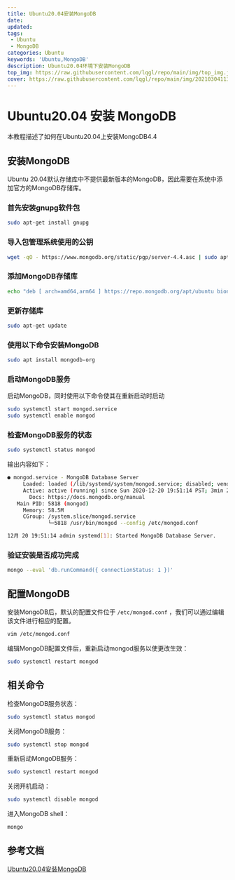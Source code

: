 ```yaml
---
title: Ubuntu20.04安装MongoDB
date: 
updated: 
tags:
 - Ubuntu
 - MongoDB
categories: Ubuntu
keywords: 'Ubuntu,MongoDB'
description: Ubuntu20.04环境下安装MongoDB
top_img: https://raw.githubusercontent.com/lqgl/repo/main/img/top_img.jpg
cover: https://raw.githubusercontent.com/lqgl/repo/main/img/20210304113111.png
---
```


# Ubuntu20.04 安装 MongoDB

本教程描述了如何在Ubuntu20.04上安装MongoDB4.4

## 安装MongoDB

Ubuntu 20.04默认存储库中不提供最新版本的MongoDB，因此需要在系统中添加官方的MongoDB存储库。

### 首先安装gnupg软件包

```sh
sudo apt-get install gnupg
```

### 导入包管理系统使用的公钥

```sh
wget -qO - https://www.mongodb.org/static/pgp/server-4.4.asc | sudo apt-key add -
```

### 添加MongoDB存储库

```sh
echo "deb [ arch=amd64,arm64 ] https://repo.mongodb.org/apt/ubuntu bionic/mongodb-org/4.4 multiverse" | sudo tee /etc/apt/sources.list.d/mongodb-org-4.4.list
```

### 更新存储库

```sh
sudo apt-get update
```

### 使用以下命令安装MongoDB

```sh
sudo apt install mongodb-org
```

### 启动MongoDB服务

启动MongoDB，同时使用以下命令使其在重新启动时启动

```sh
sudo systemctl start mongod.service
sudo systemctl enable mongod
```

### 检查MongoDB服务的状态

```sh
sudo systemctl status mongod
```

输出内容如下：

```sh
● mongod.service - MongoDB Database Server
     Loaded: loaded (/lib/systemd/system/mongod.service; disabled; vendor preset: enabled)
     Active: active (running) since Sun 2020-12-20 19:51:14 PST; 3min 22s ago
       Docs: https://docs.mongodb.org/manual
   Main PID: 5818 (mongod)
     Memory: 58.5M
     CGroup: /system.slice/mongod.service
             └─5818 /usr/bin/mongod --config /etc/mongod.conf

12月 20 19:51:14 admin systemd[1]: Started MongoDB Database Server.
```

### 验证安装是否成功完成

```sh
mongo --eval 'db.runCommand({ connectionStatus: 1 })'
```

## 配置MongoDB

安装MongoDB后，默认的配置文件位于 `/etc/mongod.conf` ，我们可以通过编辑该文件进行相应的配置。

```sh
vim /etc/mongod.conf
```

编辑MongoDB配置文件后，重新启动mongod服务以使更改生效：

```sh
sudo systemctl restart mongod
```

## 相关命令

检查MongoDB服务状态：

```sh
sudo systemctl status mongod
```

关闭MongoDB服务：

```sh
sudo systemctl stop mongod
```

重新启动MongoDB服务：

```sh
sudo systemctl restart mongod
```

关闭开机启动：

```sh
sudo systemctl disable mongod
```

进入MongoDB shell：

```sh
mongo
```

## 参考文档

[Ubuntu20.04安装MongoDB](https://www.cnblogs.com/bubbleboom/p/14167409.html)